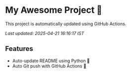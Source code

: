# My Awesome Project 🚀

This project is automatically updated using GitHub Actions.

_Last updated: 2025-04-21 16:16:17 IST_

## Features
- Auto-update README using Python 🐍
- Auto Git push with GitHub Actions 🤖
